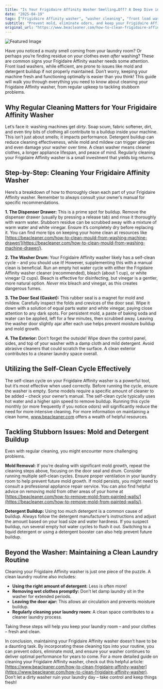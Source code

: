```yaml
---
title: "Is Your Frigidaire Affinity Washer Smelling…Off? A Deep Dive into Cleaning & Maintenance"
date: "2025-04-19"
tags: ["Frigidaire Affinity washer", "washer cleaning", "front load washer", "washer maintenance", "mold removal", "detergent buildup", "self-clean cycle"]
subtitle: "Prevent mold, eliminate odors, and keep your Frigidaire Affinity washing machine running like new with this comprehensive guide."
original_url: "https://www.beacleaner.com/how-to-clean-frigidaire-affinity-washer"
---
```




![Featured Image](https://res.cloudinary.com/dnm0udlvz/image/upload/v1745052044/article_image_82_jpf8on.jpg)

Have you noticed a musty smell coming from your laundry room? Or perhaps you’re finding residue on your clothes even *after* washing? These are common signs your Frigidaire Affinity washer needs some attention. Front load washers, while efficient, are prone to issues like mold and detergent buildup if not properly maintained. Don’t worry, keeping your machine fresh and functioning optimally is easier than you think! This guide will walk you through everything you need to know about cleaning your Frigidaire Affinity washer, from regular upkeep to tackling stubborn problems. 

## Why Regular Cleaning Matters for Your Frigidaire Affinity Washer

Let’s face it: washing machines get *dirty*. Soap scum, fabric softener, dirt, and even tiny bits of clothing all contribute to a buildup inside your machine. This isn’t just about smells; it impacts performance. Detergent buildup can reduce cleaning effectiveness, while mold and mildew can trigger allergies and even damage your washer over time. A clean washer means cleaner clothes, a longer appliance lifespan, and peace of mind. Regularly cleaning your Frigidaire Affinity washer is a small investment that yields big returns. 

## Step-by-Step: Cleaning Your Frigidaire Affinity Washer

Here’s a breakdown of how to thoroughly clean each part of your Frigidaire Affinity washer. Remember to always consult your owner’s manual for specific recommendations.

**1. The Dispenser Drawer:** This is a prime spot for buildup. Remove the dispenser drawer (usually by pressing a release tab) and rinse it thoroughly with warm water. Stubborn residue can be scrubbed away with a mixture of warm water and white vinegar. Ensure it’s completely dry before replacing it. You can find more tips on keeping your home clean at resources like [https://beacleaner.com/how-to-clean-mould-from-washing-machine-drawer/](https://beacleaner.com/how-to-clean-mould-from-washing-machine-drawer/).

**2. The Washer Drum:** Your Frigidaire Affinity washer likely has a self-clean cycle – and you should use it! However, supplementing this with a manual clean is beneficial. Run an empty hot water cycle with either the Frigidaire Affinity washer cleaner (recommended), bleach (about 1 cup), or white vinegar (2 cups).  Bleach is effective for disinfecting, but vinegar is a gentler, more natural option. *Never* mix bleach and vinegar, as this creates dangerous fumes. 

**3. The Door Seal (Gasket):** This rubber seal is a magnet for mold and mildew. Carefully inspect the folds and crevices of the door seal. Wipe it down with a solution of equal parts water and white vinegar, paying close attention to any dark spots. For persistent mold, a paste of baking soda and water can be applied, left for a few minutes, then scrubbed away.  Leaving the washer door slightly ajar after each use helps prevent moisture buildup and mold growth.

**4. The Exterior:** Don’t forget the outside! Wipe down the control panel, sides, and top of your washer with a damp cloth and mild detergent.  Avoid abrasive cleaners that could scratch the surface. A clean exterior contributes to a cleaner laundry space overall.

## Utilizing the Self-Clean Cycle Effectively

The self-clean cycle on your Frigidaire Affinity washer is a powerful tool, but it’s most effective when used correctly. Before running the cycle, ensure the washer is empty. Some models require a specific amount of cleaner to be added – check your owner’s manual.  The self-clean cycle typically uses hot water and a higher spin speed to remove buildup.  Running this cycle monthly (or more frequently if you notice odors) will significantly reduce the need for more intensive cleaning.  For more information on maintaining a clean home, www.beacleaner.com offers a wealth of helpful resources.



## Tackling Stubborn Issues: Mold and Detergent Buildup

Even with regular cleaning, you might encounter more challenging problems. 

**Mold Removal:** If you’re dealing with significant mold growth, repeat the cleaning steps above, focusing on the door seal and drum.  Consider running multiple self-clean cycles.  Ensure proper ventilation in your laundry room to help prevent future mold growth. If mold persists, you might need to consult a professional appliance repair service. You can also find helpful advice on removing mold from other areas of your home at [https://beacleaner.com/how-to-remove-mold-from-painted-walls/](https://beacleaner.com/how-to-remove-mold-from-painted-walls/).

**Detergent Buildup:** Using too much detergent is a common cause of buildup.  Always follow the detergent manufacturer’s instructions and adjust the amount based on your load size and water hardness. If you suspect buildup, run several empty hot water cycles to flush it out. Switching to a liquid detergent or using a detergent booster can also help prevent future buildup.



## Beyond the Washer: Maintaining a Clean Laundry Routine

Cleaning your Frigidaire Affinity washer is just one piece of the puzzle. A clean laundry routine also includes:

*   **Using the right amount of detergent:** Less is often more!
*   **Removing wet clothes promptly:** Don’t let damp laundry sit in the washer for extended periods.
*   **Leaving the door ajar:** This allows air circulation and prevents moisture buildup.
*   **Regularly cleaning your laundry room:** A clean space contributes to a cleaner laundry process. 

Taking these steps will help you keep your laundry room – and your clothes – fresh and clean.



In conclusion, maintaining your Frigidaire Affinity washer doesn’t have to be a daunting task. By incorporating these cleaning tips into your routine, you can prevent odors, eliminate mold, and ensure your washer continues to deliver optimal performance for years to come. For a more detailed guide on cleaning your Frigidaire Affinity washer, check out this helpful article: [https://www.beacleaner.com/how-to-clean-frigidaire-affinity-washer](https://www.beacleaner.com/how-to-clean-frigidaire-affinity-washer). Don’t let a dirty washer ruin your laundry day – take control and keep things fresh!